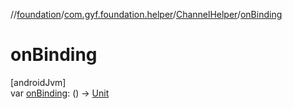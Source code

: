 //[foundation](../../../index.md)/[com.gyf.foundation.helper](../index.md)/[ChannelHelper](index.md)/[onBinding](on-binding.md)

# onBinding

[androidJvm]\
var [onBinding](on-binding.md): () -&gt; [Unit](https://kotlinlang.org/api/core/kotlin-stdlib/kotlin/-unit/index.html)